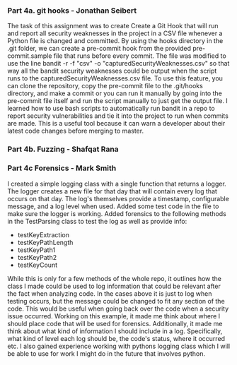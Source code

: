 ### Part 4a. git hooks - Jonathan Seibert

The task of this assignment was to create Create a Git Hook that will run and report all
security weaknesses in the project in a CSV file whenever a Python file is changed and committed. By using the
hooks directory in the .git folder, we can create a pre-commit hook from the provided pre-commit.sample file that runs
before every commit. The file was modified to use the line bandit -r -f "csv" -o "capturedSecurityWeaknesses.csv"
so that way all the bandit security weaknesses could be output when the script runs to the
capturedSecurityWeaknesses.csv file. To use this feature, you can clone the repository, copy the pre-commit file
to the .git/hooks directory, and make a commit or you can run it manually by going into the pre-commit file itself and
run the script manually to just get the output file. I learned how to use bash scripts to automatically run bandit in
a repo to report security vulnerabilities and tie it into the project to run when commits are made.
This is a useful tool because it can warn a developer about their latest code changes before merging to master.

### Part 4b. Fuzzing - Shafqat Rana

### Part 4c Forensics - Mark Smith

I created a simple logging class with a single function that returns a logger. The logger creates a new file for that day that will contain every log that occurs on that day. The log's themselves provide a timestamp, configurable message, and a log level when used. Added some test code in the file to make sure the logger is working. Added forensics to the following methods in the TestParsing class to test the log as well as provide info:
- testKeyExtraction
- testKeyPathLength
- testKeyPath1
- testKeyPath2
- testKeyCount

While this is only for a few methods of the whole repo, it outlines how the class I made could be used to log information that could be relevant after the fact when analyzing code. In the cases above it is just to log when testing occurs, but the message could be changed to fit any section of the code. This would be useful when going back over the code when a security issue occurred. Working on this example, it made me think about where I should place code that will be used for forensics. Additionally, it made me think about what kind of information I should include in a log. Specifically, what kind of level each log should be, the code's status,  where it occurred etc. I also gained experience working with pythons logging class which I will be able to use for work I might do in the future that involves python.
